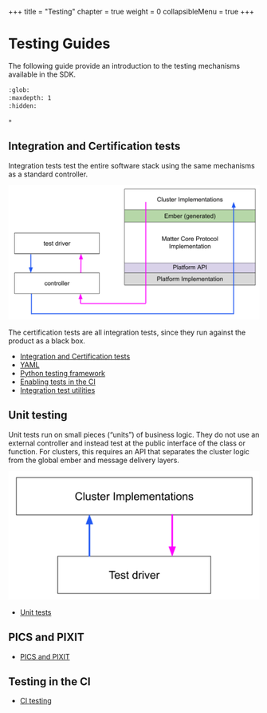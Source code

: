 +++
title = "Testing"
chapter = true
weight = 0
collapsibleMenu = true
+++

# Testing Guides

The following guide provide an introduction to the testing mechanisms available
in the SDK.

```{toctree}
:glob:
:maxdepth: 1
:hidden:

*
```

## Integration and Certification tests

Integration tests test the entire software stack using the same mechanisms as a
standard controller.

![](./img/integration_tests.png)

The certification tests are all integration tests, since they run against the
product as a black box.

-   [Integration and Certification tests](./integration_tests.md)
-   [YAML](./yaml.md)
-   [Python testing framework](./python.md)
-   [Enabling tests in the CI](./ci_testing.md)
-   [Integration test utilities](./integration_test_utilities.md)

## Unit testing

Unit tests run on small pieces (“units”) of business logic. They do not use an
external controller and instead test at the public interface of the class or
function. For clusters, this requires an API that separates the cluster logic
from the global ember and message delivery layers.

![](./img/unit_tests.png)

-   [Unit tests](./unit_testing.md)

## PICS and PIXIT

-   [PICS and PIXIT](./pics_and_pixit.md)

## Testing in the CI

-   [CI testing](./ci_testing.md)
